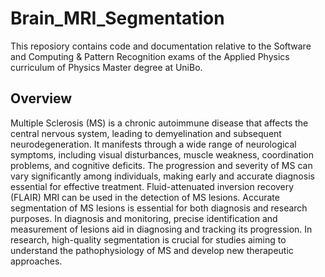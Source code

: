 # Brain_MRI_Segmentation
This reposiory contains code and documentation relative to the Software and Computing & Pattern Recognition exams of the Applied Physics curriculum of Physics Master degree at UniBo.

## Overview
Multiple Sclerosis (MS) is a chronic autoimmune disease that affects the central nervous system, leading to demyelination and subsequent neurodegeneration. It manifests through a wide range of neurological symptoms, including visual disturbances, muscle weakness, coordination problems, and cognitive deficits. The progression and severity of MS can vary significantly among individuals, making early and accurate diagnosis essential for effective treatment.
Fluid-attenuated inversion recovery (FLAIR) MRI can be used in the detection of MS lesions.
Accurate segmentation of MS lesions is essential for both diagnosis and research purposes. In diagnosis and monitoring, precise identification and measurement of lesions aid in diagnosing and tracking its progression. In research, high-quality segmentation is crucial for studies aiming to understand the pathophysiology of MS and develop new therapeutic approaches.

